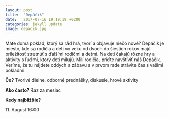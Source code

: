 ```yaml
---
layout: post
title:  "Depáčik"
date:   2017-07-16 19:19:19 +0200
categories: jekyll update
image: depacik.jpg
---
```

Máte doma poklad, ktorý sa rád hrá, tvorí a objavuje niečo nové? Depáčik je miesto, kde sa rodičia a deti vo veku od dvoch do šiestich rokov majú príležitosť stretnúť s ďalšími rodičmi a deťmi. Na deti čakajú rôzne hry a aktivity s ľuďmi, ktorý deti milujú. Milí rodičia, príďte navštíviť náš Depáčik. Veríme, že tu nájdete oddych a zábavu a v prvom rade strávite čas s vašimi pokladmi.

**Čo?** Tvorivé dielne, odborné prednášky, diskusie, hrové aktivity

**Ako často?** Raz za mesiac

**Kedy najbližšie?**

11\. August 16:00
